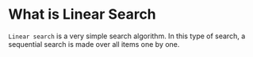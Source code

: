# What is Linear Search

`Linear search` is a very simple search algorithm. In this type of search, a sequential search is made over all items one by one.

